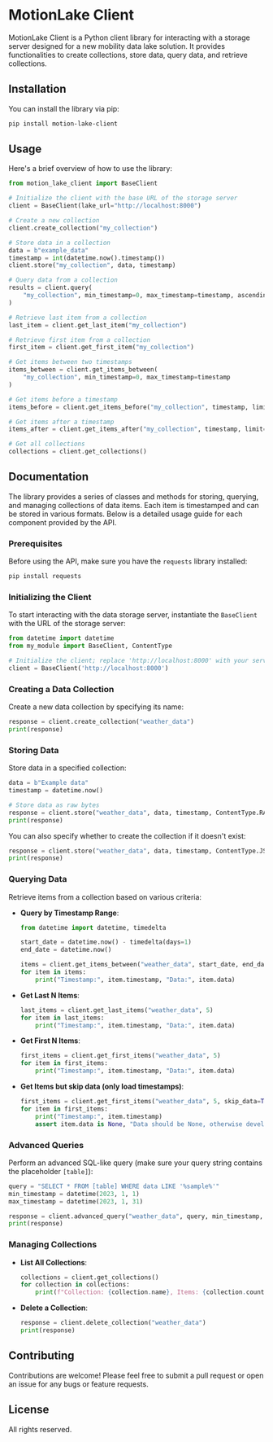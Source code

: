 # MotionLake Client

MotionLake Client is a Python client library for interacting with a storage server designed for a new mobility data lake
solution. It provides functionalities to create collections, store data, query data, and retrieve collections.

## Installation

You can install the library via pip:

```bash
pip install motion-lake-client
```

## Usage

Here's a brief overview of how to use the library:

```python
from motion_lake_client import BaseClient

# Initialize the client with the base URL of the storage server
client = BaseClient(lake_url="http://localhost:8000")

# Create a new collection
client.create_collection("my_collection")

# Store data in a collection
data = b"example_data"
timestamp = int(datetime.now().timestamp())
client.store("my_collection", data, timestamp)

# Query data from a collection
results = client.query(
    "my_collection", min_timestamp=0, max_timestamp=timestamp, ascending=True
)

# Retrieve last item from a collection
last_item = client.get_last_item("my_collection")

# Retrieve first item from a collection
first_item = client.get_first_item("my_collection")

# Get items between two timestamps
items_between = client.get_items_between(
    "my_collection", min_timestamp=0, max_timestamp=timestamp
)

# Get items before a timestamp
items_before = client.get_items_before("my_collection", timestamp, limit=10)

# Get items after a timestamp
items_after = client.get_items_after("my_collection", timestamp, limit=10)

# Get all collections
collections = client.get_collections()

```

## Documentation

The library provides a series of classes and methods for storing, querying, and managing collections of data items. Each
item is timestamped and can be stored in various formats. Below is a detailed usage guide for each component provided by
the API.

### Prerequisites

Before using the API, make sure you have the `requests` library installed:

```bash
pip install requests
```

### Initializing the Client

To start interacting with the data storage server, instantiate the `BaseClient` with the URL of the storage server:

```python
from datetime import datetime
from my_module import BaseClient, ContentType

# Initialize the client; replace 'http://localhost:8000' with your server's URL
client = BaseClient('http://localhost:8000')
```

### Creating a Data Collection

Create a new data collection by specifying its name:

```python
response = client.create_collection("weather_data")
print(response)
```

### Storing Data

Store data in a specified collection:

```python
data = b"Example data"
timestamp = datetime.now()

# Store data as raw bytes
response = client.store("weather_data", data, timestamp, ContentType.RAW)
print(response)
```

You can also specify whether to create the collection if it doesn't exist:

```python
response = client.store("weather_data", data, timestamp, ContentType.JSON, create_collection=True)
print(response)
```

### Querying Data

Retrieve items from a collection based on various criteria:

- **Query by Timestamp Range**:
  ```python
  from datetime import datetime, timedelta

  start_date = datetime.now() - timedelta(days=1)
  end_date = datetime.now()

  items = client.get_items_between("weather_data", start_date, end_date)
  for item in items:
      print("Timestamp:", item.timestamp, "Data:", item.data)
  ```

- **Get Last N Items**:
  ```python
  last_items = client.get_last_items("weather_data", 5)
  for item in last_items:
      print("Timestamp:", item.timestamp, "Data:", item.data)
  ```

- **Get First N Items**:
  ```python
  first_items = client.get_first_items("weather_data", 5)
  for item in first_items:
      print("Timestamp:", item.timestamp, "Data:", item.data)
  ```
  
- **Get Items but skip data (only load timestamps)**:
  ```python
  first_items = client.get_first_items("weather_data", 5, skip_data=True)
  for item in first_items:
      print("Timestamp:", item.timestamp)
      assert item.data is None, "Data should be None, otherwise developer made a mistake (aka me)" 
  ```

### Advanced Queries

Perform an advanced SQL-like query (make sure your query string contains the placeholder `[table]`):

```python
query = "SELECT * FROM [table] WHERE data LIKE '%sample%'"
min_timestamp = datetime(2023, 1, 1)
max_timestamp = datetime(2023, 1, 31)

response = client.advanced_query("weather_data", query, min_timestamp, max_timestamp)
print(response)
```

### Managing Collections

- **List All Collections**:
  ```python
  collections = client.get_collections()
  for collection in collections:
      print(f"Collection: {collection.name}, Items: {collection.count}")
  ```

- **Delete a Collection**:
  ```python
  response = client.delete_collection("weather_data")
  print(response)
  ```


## Contributing

Contributions are welcome! Please feel free to submit a pull request or open an issue for any bugs or feature requests.

## License

All rights reserved.